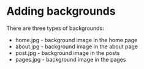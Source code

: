# Adding backgrounds

There are three types of backgrounds:
* home.jpg - background image in the home page
* about.jpg - background image in the about page
* post.jpg - background image in the posts
* pages.jpg - background image in the pages